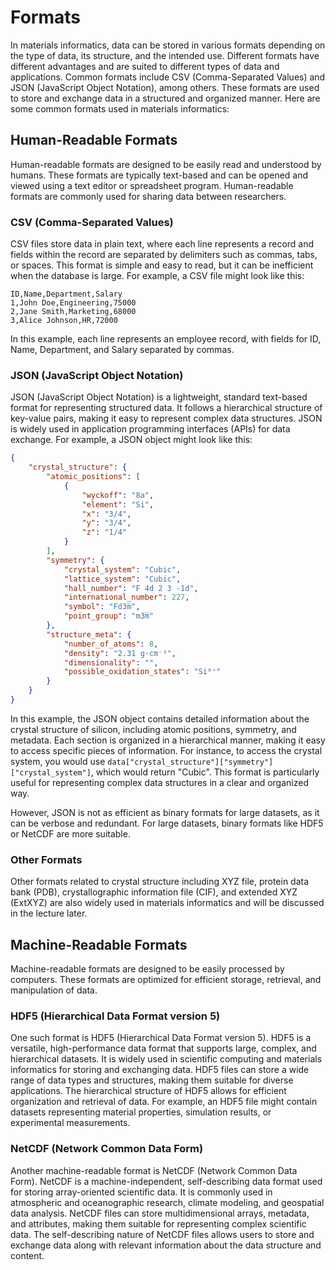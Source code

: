 # Formats

In materials informatics, data can be stored in various formats depending on the type of data, its structure, and the intended use. Different formats have different advantages and are suited to different types of data and applications. Common formats include CSV (Comma-Separated Values) and JSON (JavaScript Object Notation), among others. These formats are used to store and exchange data in a structured and organized manner. Here are some common formats used in materials informatics:

## Human-Readable Formats

Human-readable formats are designed to be easily read and understood by humans. These formats are typically text-based and can be opened and viewed using a text editor or spreadsheet program. Human-readable formats are commonly used for sharing data between researchers.

### CSV (Comma-Separated Values)

CSV files store data in plain text, where each line represents a record and fields within the record are separated by delimiters such as commas, tabs, or spaces. This format is simple and easy to read, but it can be inefficient when the database is large. For example, a CSV file might look like this:

```
ID,Name,Department,Salary
1,John Doe,Engineering,75000
2,Jane Smith,Marketing,68000
3,Alice Johnson,HR,72000
```

In this example, each line represents an employee record, with fields for ID, Name, Department, and Salary separated by commas.

### JSON (JavaScript Object Notation)

JSON (JavaScript Object Notation) is a lightweight, standard text-based format for representing structured data. It follows a hierarchical structure of key-value pairs, making it easy to represent complex data structures. JSON is widely used in application programming interfaces (APIs) for data exchange. For example, a JSON object might look like this:

```json
{
    "crystal_structure": {
        "atomic_positions": [
            {
                "wyckoff": "8a",
                "element": "Si",
                "x": "3/4",
                "y": "3/4",
                "z": "1/4"
            }
        ],
        "symmetry": {
            "crystal_system": "Cubic",
            "lattice_system": "Cubic",
            "hall_number": "F 4d 2 3 -1d",
            "international_number": 227,
            "symbol": "Fd3̅m",
            "point_group": "m3̅m"
        },
        "structure_meta": {
            "number_of_atoms": 8,
            "density": "2.31 g·cm⁻³",
            "dimensionality": "",
            "possible_oxidation_states": "Si⁰⁺"
        }
    }
}
```

In this example, the JSON object contains detailed information about the crystal structure of silicon, including atomic positions, symmetry, and metadata. Each section is organized in a hierarchical manner, making it easy to access specific pieces of information. For instance, to access the crystal system, you would use `data["crystal_structure"]["symmetry"]["crystal_system"]`, which would return "Cubic". This format is particularly useful for representing complex data structures in a clear and organized way.

However, JSON is not as efficient as binary formats for large datasets, as it can be verbose and redundant. For large datasets, binary formats like HDF5 or NetCDF are more suitable.

### Other Formats

Other formats related to crystal structure including XYZ file, protein data bank (PDB), crystallographic information file (CIF), and extended XYZ (ExtXYZ) are also widely used in materials informatics and will be discussed in the lecture later.

## Machine-Readable Formats

Machine-readable formats are designed to be easily processed by computers. These formats are optimized for efficient storage, retrieval, and manipulation of data. 

### HDF5 (Hierarchical Data Format version 5)

One such format is HDF5 (Hierarchical Data Format version 5). HDF5 is a versatile, high-performance data format that supports large, complex, and hierarchical datasets. It is widely used in scientific computing and materials informatics for storing and exchanging data. HDF5 files can store a wide range of data types and structures, making them suitable for diverse applications. The hierarchical structure of HDF5 allows for efficient organization and retrieval of data. For example, an HDF5 file might contain datasets representing material properties, simulation results, or experimental measurements.

### NetCDF (Network Common Data Form)

Another machine-readable format is NetCDF (Network Common Data Form). NetCDF is a machine-independent, self-describing data format used for storing array-oriented scientific data. It is commonly used in atmospheric and oceanographic research, climate modeling, and geospatial data analysis. NetCDF files can store multidimensional arrays, metadata, and attributes, making them suitable for representing complex scientific data. The self-describing nature of NetCDF files allows users to store and exchange data along with relevant information about the data structure and content.
